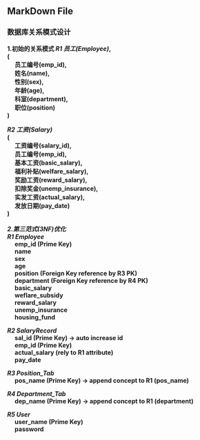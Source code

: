 ## MarkDown File
###  数据库关系模式设计

<b>1.初始的关系模式
*R1 员工(Employee)*, <br>
( <br>
&emsp;  员工编号(emp_id), <br>
&emsp;	姓名(name), <br>
&emsp;	性别(sex), <br>
&emsp;	年龄(age), <br>
&emsp;	科室(department), <br>
&emsp;	职位(position)<br>
) <br>

*R2 工资(Salary)*<br>
( <br>
&emsp;  工资编号(salary_id), <br>
&emsp;  员工编号(emp_id), <br>
&emsp;  基本工资(basic_salary), <br>
&emsp;  福利补贴(welfare_salary), <br>
&emsp;  奖励工资(reward_salary), <br>
&emsp;  扣除奖金(unemp_insurance), <br>
&emsp;  实发工资(actual_salary), <br>
&emsp;  发放日期(pay_date)<br>
)
<br><br>
*2.第三范式(3NF)优化*<br>
*R1 Employee*<br>
&emsp; emp_id (Prime Key)<br>
&emsp; name<br>
&emsp; sex<br>
&emsp; age<br>
&emsp; position (Foreign Key reference by R3 PK)<br>
&emsp; department (Foreign Key reference by R4 PK)<br>
&emsp; basic_salary<br>
&emsp; weflare_subsidy<br>
&emsp; reward_salary<br>
&emsp; unemp_insurance<br>
&emsp; housing_fund<br>

*R2 SalaryRecord*<br>
&emsp; sal_id (Prime Key) -> auto increase id<br>
&emsp; emp_id (Prime Key)<br>
&emsp; actual_salary (rely to R1 attribute)<br>
&emsp; pay_date<br>

*R3 Position_Tab*<br>
&emsp; pos_name (Prime Key) -> append concept to R1 (pos_name)<br>

*R4 Department_Tab*<br>
&emsp; dep_name (Prime Key) -> append concept to R1 (department)<br>

*R5 User*<br>
&emsp; user_name (Prime Key)<br>
&emsp; password<br>